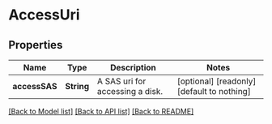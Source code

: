 # AccessUri


## Properties
Name | Type | Description | Notes
------------ | ------------- | ------------- | -------------
**accessSAS** | **String** | A SAS uri for accessing a disk. | [optional] [readonly] [default to nothing]


[[Back to Model list]](../README.md#models) [[Back to API list]](../README.md#api-endpoints) [[Back to README]](../README.md)


